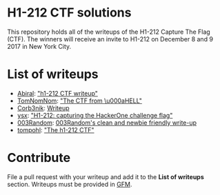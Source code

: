 # H1-212 CTF solutions
This repository holds all of the writeups of the H1-212 Capture The Flag (CTF). The winners will receive an invite to H1-212 on December 8 and 9 2017 in New York City.

# List of writeups
 - [Abiral](https://twitter.com/proabiral): ["h1-212 CTF writeup"](https://medium.com/@abiral/h1-212-ctf-writeup-7a859128671)
 - [TomNomNom](https://twitter.com/tomnomnom): ["The CTF from \u000aHELL"](/writeups/tomnomnom.md)
 - [Corb3nik](https://twitter.com/corb3nik): [Writeup](/writeups/corb3nik.md)
 - [ysx](https://twitter.com/SecurityYasin): ["H1-212: capturing the HackerOne challenge flag"](/writeups/ysx.md)
 - [003Random](https://twitter.com/rub003): [003Random's clean and newbie friendly write-up](/writeups/003Random.md)
 - [tompohl](https://twitter.com/tompohl): ["The h1-212 CTF"](/writeups/tompohl.md)


# Contribute
File a pull request with your writeup and add it to the **List of writeups** section. Writeups must be provided in [GFM](https://github.github.com/gfm/).
